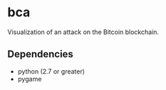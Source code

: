 bca
===

Visualization of an attack on the Bitcoin blockchain.

Dependencies
------------
* python (2.7 or greater)
* pygame

